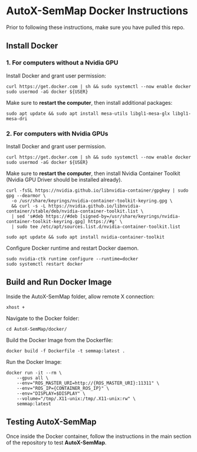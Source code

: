 # AutoX-SemMap Docker Instructions

Prior to following these instructions, make sure you have pulled this repo.

## Install Docker

### 1. For computers without a Nvidia GPU

Install Docker and grant user permission:
```
curl https://get.docker.com | sh && sudo systemctl --now enable docker
sudo usermod -aG docker ${USER}
```
Make sure to **restart the computer**, then install additional packages:
```
sudo apt update && sudo apt install mesa-utils libgl1-mesa-glx libgl1-mesa-dri
```

### 2. For computers with Nvidia GPUs

Install Docker and grant user permission.
```
curl https://get.docker.com | sh && sudo systemctl --now enable docker
sudo usermod -aG docker ${USER}
```
Make sure to **restart the computer**, then install Nvidia Container Toolkit (Nvidia GPU Driver
should be installed already).

```
curl -fsSL https://nvidia.github.io/libnvidia-container/gpgkey | sudo gpg --dearmor \
  -o /usr/share/keyrings/nvidia-container-toolkit-keyring.gpg \
  && curl -s -L https://nvidia.github.io/libnvidia-container/stable/deb/nvidia-container-toolkit.list \
  | sed 's#deb https://#deb [signed-by=/usr/share/keyrings/nvidia-container-toolkit-keyring.gpg] https://#g' \
  | sudo tee /etc/apt/sources.list.d/nvidia-container-toolkit.list
```
```
sudo apt update && sudo apt install nvidia-container-toolkit
```
Configure Docker runtime and restart Docker daemon.
```
sudo nvidia-ctk runtime configure --runtime=docker
sudo systemctl restart docker
```

## Build and Run Docker Image

Inside the AutoX-SemMap folder, allow remote X connection:
```
xhost +
```

Navigate to the Docker folder:
```
cd AutoX-SemMap/docker/
```

Build the Docker Image from the Dockerfile:
```
docker build -f Dockerfile -t semmap:latest .
```

Run the Docker Image:
```
docker run -it --rm \
    --gpus all \
    --env="ROS_MASTER_URI=http://{ROS_MASTER_URI}:11311" \
    --env="ROS_IP={CONTAINER_ROS_IP}" \
    --env="DISPLAY=$DISPLAY" \
    --volume="/tmp/.X11-unix:/tmp/.X11-unix:rw" \
    semmap:latest
```

## Testing AutoX-SemMap

Once inside the Docker container, follow the instructions in the main section of the repository to test **AutoX-SemMap**.